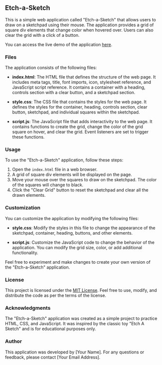 ## Etch-a-Sketch

This is a simple web application called "Etch-a-Sketch" that allows users to draw on a sketchpad using their mouse. The application provides a grid of square div elements that change color when hovered over. Users can also clear the grid with a click of a button.

You can access the live demo of the application [here](https://reipared.github.io/etch-a-sketch/).

### Files

The application consists of the following files:

- **index.html**: The HTML file that defines the structure of the web page. It includes meta tags, title, font imports, icon, stylesheet reference, and JavaScript script reference. It contains a container with a heading, controls section with a clear button, and a sketchpad section.

- **style.css**: The CSS file that contains the styles for the web page. It defines the styles for the container, heading, controls section, clear button, sketchpad, and individual squares within the sketchpad.

- **script.js**: The JavaScript file that adds interactivity to the web page. It contains functions to create the grid, change the color of the grid square on hover, and clear the grid. Event listeners are set to trigger these functions.

### Usage

To use the "Etch-a-Sketch" application, follow these steps:

1. Open the `index.html` file in a web browser.
2. A grid of square div elements will be displayed on the page.
3. Move your mouse over the squares to draw on the sketchpad. The color of the squares will change to black.
4. Click the "Clear Grid" button to reset the sketchpad and clear all the drawn elements.

### Customization

You can customize the application by modifying the following files:

- **style.css**: Modify the styles in this file to change the appearance of the sketchpad, container, heading, buttons, and other elements.

- **script.js**: Customize the JavaScript code to change the behavior of the application. You can modify the grid size, color, or add additional functionality.

Feel free to experiment and make changes to create your own version of the "Etch-a-Sketch" application.

### License

This project is licensed under the [MIT License](LICENSE). Feel free to use, modify, and distribute the code as per the terms of the license.

### Acknowledgments

The "Etch-a-Sketch" application was created as a simple project to practice HTML, CSS, and JavaScript. It was inspired by the classic toy "Etch A Sketch" and is for educational purposes only.

### Author

This application was developed by [Your Name]. For any questions or feedback, please contact [Your Email Address].
